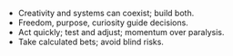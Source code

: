 - Creativity and systems can coexist; build both.
- Freedom, purpose, curiosity guide decisions.
- Act quickly; test and adjust; momentum over paralysis.
- Take calculated bets; avoid blind risks.
